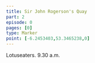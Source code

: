 ```yaml
---
title: Sir John Rogerson's Quay
part: 2
episode: 0
pages: [0]
type: Marker
point: [-6.2453403,53.3465238,0]
---
```

Lotuseaters. 9.30 a.m.
